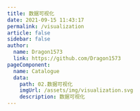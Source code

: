 ```yaml
---
title: 数据可视化
date: 2021-09-15 11:43:17
permalink: /visualization
article: false
sidebar: false
author:
  name: Dragon1573
  link: https://github.com/Dragon1573
pageComponent:
  name: Catalogue
  data:
    path: 02.数据可视化
    imgUrl: /assets/img/visualization.svg
    description: 数据可视化
---
```

